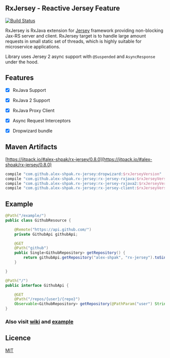 ## RxJersey - Reactive Jersey Feature

[![Build Status](https://travis-ci.org/alex-shpak/rx-jersey.svg?branch=master)](https://travis-ci.org/alex-shpak/rx-jersey)

RxJersey is RxJava extension for [Jersey](https://jersey.java.net/) framework providing non-blocking Jax-RS server and client.
RxJersey target is to handle large amount requests in small static set of threads, which is highly suitable for microservice applications.

Library uses Jersey 2 async support with `@Suspended` and `AsyncResponse` under the hood.


## Features
- [x] RxJava Support
- [x] RxJava 2 Support
- [x] RxJava Proxy Client
- [x] Async Request Interceptors
- [x] Dropwizard bundle


## Maven Artifacts
[https://jitpack.io/#alex-shpak/rx-jersey/0.8.0](https://jitpack.io/#alex-shpak/rx-jersey/0.8.0)

```gradle
compile "com.github.alex-shpak.rx-jersey:dropwizard:$rxJerseyVersion"
compile "com.github.alex-shpak.rx-jersey:rx-jersey-rxjava:$rxJerseyVersion"
compile "com.github.alex-shpak.rx-jersey:rx-jersey-rxjava2:$rxJerseyVersion"
compile "com.github.alex-shpak.rx-jersey:rx-jersey-client:$rxJerseyVersion"
```


## Example
```java
@Path("/example/")
public class GithubResource {

    @Remote("https://api.github.com/")
    private GithubApi githubApi;

    @GET
    @Path("github")
    public Single<GithubRepository> getRepository() {
        return githubApi.getRepository("alex-shpak", "rx-jersey").toSingle();
    }

}

@Path("/")
public interface GithubApi {

    @GET
    @Path("/repos/{user}/{repo}")
    Observable<GithubRepository> getRepository(@PathParam("user") String username, @PathParam("repo") String repo);
}

```


### Also visit [wiki](https://github.com/alex-shpak/rx-jersey/wiki) and [example](https://github.com/alex-shpak/rx-jersey/tree/master/example)
## Licence
[MIT](LICENCE.txt)